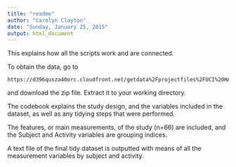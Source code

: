 ```yaml
---
title: "readme"
author: "Carolyn Clayton"
date: "Sunday, January 25, 2015"
output: html_document
---
```


This explains how all the scripts work and are connected.  


To obtain the data, go to 
```
https://d396qusza40orc.cloudfront.net/getdata%2Fprojectfiles%2FUCI%20HAR%20Dataset.zip
```
and download the zip file. Extract it to your working directory.  

The codebook explains the study design, and the variables included in the dataset, as well as any tidying steps that were performed.  

The features, or main measurements, of the study (n=66) are included, and the Subject and Activity variables are grouping indices.  

A text file of the final tidy dataset is outputted with means of all the measurement variables by subject and activity.